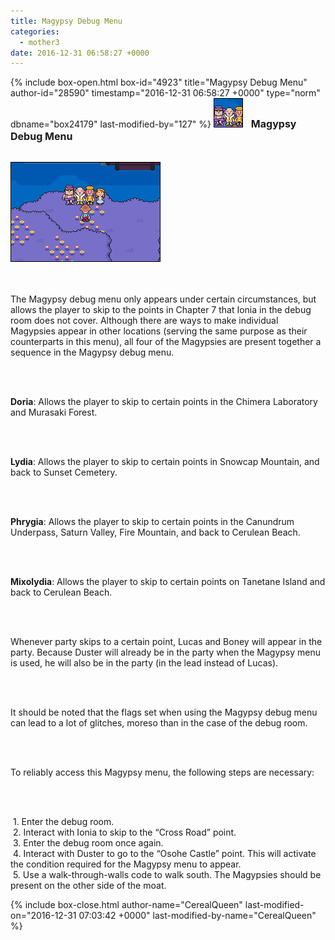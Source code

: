 ```yaml
---
title: Magypsy Debug Menu
categories:
  - mother3
date: 2016-12-31 06:58:27 +0000
---
```

{% include box-open.html box-id="4923" title="Magypsy Debug Menu" author-id="28590" timestamp="2016-12-31 06:58:27 +0000" type="norm" dbname="box24179" last-modified-by="127" %}
<img src="Magypsy Debug Menu.png" /> <font size="3"> &nbsp; <b>Magypsy Debug Menu</b></font>
<br /><br />

<img src="Magypsy Debug Menu Big.png" />

<br /><br />
The Magypsy debug menu only appears under certain circumstances, but allows the player to skip to the points in Chapter 7 that Ionia in the debug room does not cover. Although there are ways to make individual Magypsies appear in other locations (serving the same purpose as their counterparts in this menu), all four of the Magypsies are present together a sequence in the Magypsy debug menu.

<br /><br />

<b>Doria</b>: Allows the player to skip to certain points in the Chimera Laboratory and Murasaki Forest.

<br /><br />

<b>Lydia</b>: Allows the player to skip to certain points in Snowcap Mountain, and back to Sunset Cemetery.

<br /><br />

<b>Phrygia</b>: Allows the player to skip to certain points in the Canundrum Underpass, Saturn Valley, Fire Mountain, and back to Cerulean Beach.

<br /><br />

<b>Mixolydia</b>: Allows the player to skip to certain points on Tanetane Island and back to Cerulean Beach.

<br /><br />

Whenever party skips to a certain point, Lucas and Boney will appear in the party. Because Duster will already be in the party when the Magypsy menu is used, he will also be in the party (in the lead instead of Lucas).

<br /><br />

It should be noted that the flags set when using the Magypsy debug menu can lead to a lot of glitches, moreso than in the case of the debug room.

<br /><br />

To reliably access this Magypsy menu, the following steps are necessary:

<br /><br />

&nbsp;1. Enter the debug room.<br />
&nbsp;2. Interact with Ionia to skip to the “Cross Road” point.<br />
&nbsp;3. Enter the debug room once again.<br />
&nbsp;4. Interact with Duster to go to the “Osohe Castle” point. This will activate the condition required for the Magypsy menu to appear.<br />
&nbsp;5. Use a walk-through-walls code to walk south. The Magypsies should be present on the other side of the moat.

{% include box-close.html author-name="CerealQueen" last-modified-on="2016-12-31 07:03:42 +0000" last-modified-by-name="CerealQueen" %}
